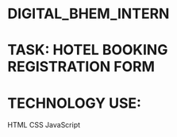 # DIGITAL_BHEM_INTERN
TASK: HOTEL BOOKING REGISTRATION FORM
=====

TECHNOLOGY USE:
==============
HTML
CSS
JavaScript
